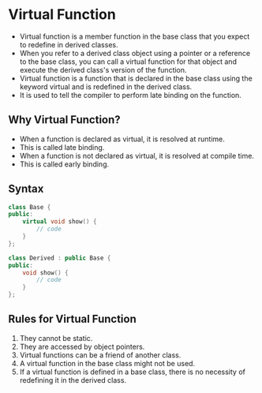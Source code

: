 # Virtual Function

- Virtual function is a member function in the base class that you expect to redefine in derived classes.
- When you refer to a derived class object using a pointer or a reference to the base class, you can call a virtual function for that object and execute the derived class's version of the function.
- Virtual function is a function that is declared in the base class using the keyword virtual and is redefined in the derived class.
- It is used to tell the compiler to perform late binding on the function.

## Why Virtual Function?

- When a function is declared as virtual, it is resolved at runtime.
- This is called late binding.
- When a function is not declared as virtual, it is resolved at compile time.
- This is called early binding.

## Syntax

```cpp
class Base {
public:
    virtual void show() {
        // code
    }
};

class Derived : public Base {
public:
    void show() {
        // code
    }
};
```

## Rules for Virtual Function

1. They cannot be static.
2. They are accessed by object pointers.
3. Virtual functions can be a friend of another class.
4. A virtual function in the base class might not be used.
5. If a virtual function is defined in a base class, there is no necessity of redefining it in the derived class.
